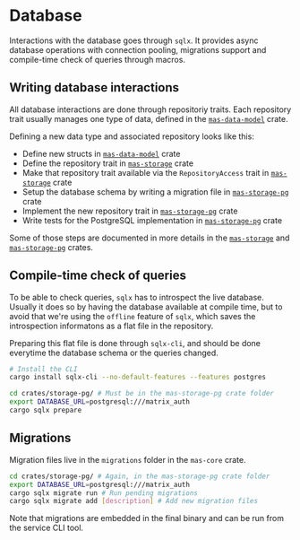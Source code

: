 # Database

Interactions with the database goes through `sqlx`.
It provides async database operations with connection pooling, migrations support and compile-time check of queries through macros.

## Writing database interactions

All database interactions are done through repositoriy traits. Each repository trait usually manages one type of data, defined in the [`mas-data-model`][mas-data-model] crate.

Defining a new data type and associated repository looks like this:

 - Define new structs in [`mas-data-model`][mas-data-model] crate
 - Define the repository trait in [`mas-storage`][mas-storage] crate
 - Make that repository trait available via the `RepositoryAccess` trait in [`mas-storage`][mas-storage] crate
 - Setup the database schema by writing a migration file in [`mas-storage-pg`][mas-storage-pg] crate
 - Implement the new repository trait in [`mas-storage-pg`][mas-storage-pg] crate
 - Write tests for the PostgreSQL implementation in [`mas-storage-pg`][mas-storage-pg] crate

Some of those steps are documented in more details in the [`mas-storage`][mas-storage] and [`mas-storage-pg`][mas-storage-pg] crates.

[mas-data-model]: ../rustdoc/mas_data_model/index.html
[mas-storage]: ../rustdoc/mas_storage/index.html
[mas-storage-pg]: ../rustdoc/mas_storage_pg/index.html

## Compile-time check of queries

To be able to check queries, `sqlx` has to introspect the live database.
Usually it does so by having the database available at compile time, but to avoid that we're using the `offline` feature of `sqlx`, which saves the introspection informatons as a flat file in the repository.

Preparing this flat file is done through `sqlx-cli`, and should be done everytime the database schema or the queries changed.

```sh
# Install the CLI
cargo install sqlx-cli --no-default-features --features postgres

cd crates/storage-pg/ # Must be in the mas-storage-pg crate folder
export DATABASE_URL=postgresql:///matrix_auth
cargo sqlx prepare
```

## Migrations

Migration files live in the `migrations` folder in the `mas-core` crate.

```sh
cd crates/storage-pg/ # Again, in the mas-storage-pg crate folder
export DATABASE_URL=postgresql:///matrix_auth
cargo sqlx migrate run # Run pending migrations
cargo sqlx migrate add [description] # Add new migration files
```

Note that migrations are embedded in the final binary and can be run from the service CLI tool.
